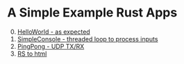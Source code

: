 A Simple Example Rust Apps
==========================
0. [HelloWorld - as expected](00_HelloWorld)
1. [SimpleConsole - threaded loop to process inputs](01_SimpleConsole)
2. [PingPong - UDP TX/RX](02_PingPong)
3. [RS to html](03_rs2html)

